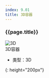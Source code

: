 ```yaml
---
index: 9.01
title: 3D容器
---
```

<h3 id="threed-容器-2">{{page.title}}</h3>

![3D][3D-01]  
3D容器


- 类型：3D

[3D-01]: {{site.baseurl}}/assets/components/container-02.png
{: height="200px"}
